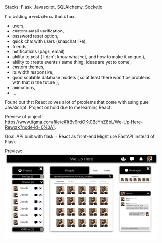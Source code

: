 Stacks: Flask, Javascript, SQLAlchemy, Socketio

I'm bulding a website so that it has:
- users,
- custom email verification,
- password reset option,
- quick chat with users (snapchat like),
- friends,
- notifications (page, email),
- ability to post ( I don't know what yet, and how to make it unique ),
- ability to create events ( same thing, ideas are yet to come),
- custom themes,
- its width responsive,
- good scalable database models ( so at least there won't be problems with that in the future ),
- animations,
- ...

Found out that React solves a lot of problems that come with using pure JavaScript.
Project on hold due to me learning React.

Preview of project: https://www.figma.com/file/e81tBv9rciOKt0BdYhZ8bL/We-Up-Here-Rework?node-id=0%3A1. 

Goal:
APi built with flask + React as front-end
Might use FastAPI instead of Flask.


<span>Preview: <img src='https://github.com/JacobG03/weuphere-rework/blob/master/page-people.png'></span>
